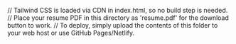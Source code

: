 // Tailwind CSS is loaded via CDN in index.html, so no build step is needed.
// Place your resume PDF in this directory as 'resume.pdf' for the download button to work.
// To deploy, simply upload the contents of this folder to your web host or use GitHub Pages/Netlify.

